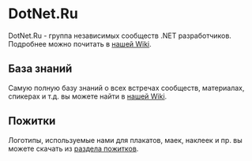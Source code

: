# DotNet.Ru

DotNet.Ru - группа независимых сообществ .NET разработчиков. Подробнее можно почитать в [нашей Wiki](../../wiki).

## База знаний

Самую полную базу знаний о всех встречах сообществ, материалах, спикерах и т.д. вы можете найти в [нашей Wiki](../../wiki).

## Пожитки

Логотипы, используемые нами для плакатов, маек, наклеек и пр. вы можете скачать из [раздела пожитков](Swag).
